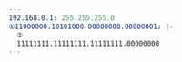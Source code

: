 ```yaml
---
192.168.0.1: 255.255.255.0
①11000000.10101000.00000000.00000001: |-
  ②
  11111111.11111111.11111111.00000000
---
```

